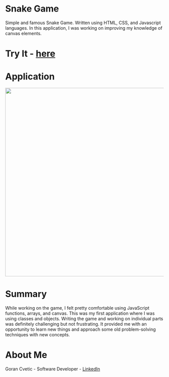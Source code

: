# Snake Game
Simple and famous Snake Game. Written using HTML, CSS, and Javascript languages. In this application, I was working on improving my knowledge of canvas elements.

# Try It - [here](https://jumba23.github.io/Snake-Game/)

# Application 
<p align="center">
  <img 
    width="600"
    height="600"
    src="https://user-images.githubusercontent.com/80366503/118738357-ba960400-b7fb-11eb-9047-3daa61e1d48d.PNG"
  >
</p>

# Summary 
While working on the game, I felt pretty comfortable using JavaScript functions, arrays, and canvas. This was my first application where I was using classes and objects. Writing the game and working on individual parts was definitely challenging but not frustrating. It provided me with an opportunity to learn new things and approach some old problem-solving techniques with new concepts.

# About Me
Goran Cvetic - Software Developer - [LinkedIn](https://www.linkedin.com/in/goran-cvetic-9aaa4288/)
